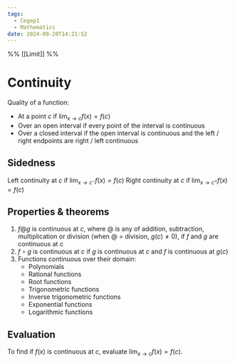 ```yaml
---
tags:
  - Cegep1
  - Mathematics
date: 2024-09-20T14:21:52
---
```


%% [[Limit]] %%

# Continuity

Quality of a function:

- At a point $c$ if $\lim_{ x \to c }f(x) = f(c)$
- Over an open interval if every point of the interval is continuous
- Over a closed interval if the open interval is continuous and the left / right endpoints are right / left continuous

## Sidedness

Left continuity at $c$ if $\lim_{ x \to c^- }f(x) = f(c)$
Right continuity at $c$ if $\lim_{ x \to c^+ }f(x) = f(c)$

## Properties & theorems

1. $f@g$ is continuous at $c$, where $@$ is any of addition, subtraction, multiplication or division (when $@$ = division, $g(c) \ne 0$), if $f$ and $g$ are continuous at $c$
2. $f\circ g$ is continuous at $c$ if $g$ is continuous at $c$ and $f$ is continuous at $g(c)$
3. Functions continuous over their domain:
	- Polynomials
	- Rational functions
	- Root functions
	- Trigonometric functions
	- Inverse trigonometric functions
	- Exponential functions
	- Logarithmic functions

## Evaluation

To find if $f(x)$ is continuous at $c$, evaluate $\lim_{ x \to c }f(x) = f(c)$.